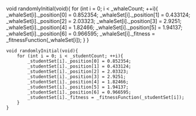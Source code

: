 void randomlyInitial(void){
		for (int i = 0; i < _whaleCount; ++i){
			_whaleSet[i]._position[0] = 0.852354;
			_whaleSet[i]._position[1] = 0.433124;
			_whaleSet[i]._position[2] = 2.03323;
			_whaleSet[i]._position[3] = 2.9251;
			_whaleSet[i]._position[4] = 1.82466;
			_whaleSet[i]._position[5] = 1.94137;
			_whaleSet[i]._position[6] = 0.966595;
			_whaleSet[i]._fitness = _fitnessFunction(_whaleSet[i]);
		}
	}
	
	void randomlyInitial(void){
		for (int i = 0; i < _studentCount; ++i){
			_studentSet[i]._position[0] = 0.852354;
			_studentSet[i]._position[1] = 0.433124;
			_studentSet[i]._position[2] = 2.03323;
			_studentSet[i]._position[3] = 2.9251;
			_studentSet[i]._position[4] = 1.82466;
			_studentSet[i]._position[5] = 1.94137;
			_studentSet[i]._position[6] = 0.966595;
			_studentSet[i]._fitness = _fitnessFunction(_studentSet[i]);
		}
	}
